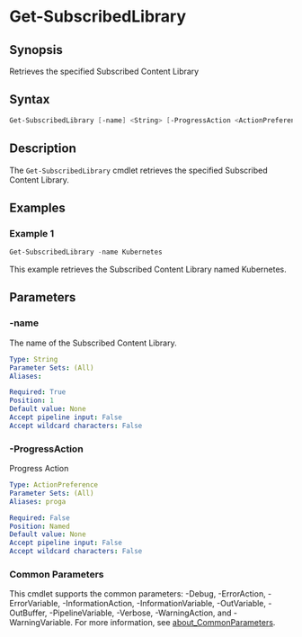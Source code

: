 # Get-SubscribedLibrary

## Synopsis

Retrieves the specified Subscribed Content Library

## Syntax

```powershell
Get-SubscribedLibrary [-name] <String> [-ProgressAction <ActionPreference>] [<CommonParameters>]
```

## Description

The `Get-SubscribedLibrary` cmdlet retrieves the specified Subscribed Content Library.

## Examples

### Example 1

```powershell
Get-SubscribedLibrary -name Kubernetes
```

This example retrieves the Subscribed Content Library named Kubernetes.

## Parameters

### -name

The name of the Subscribed Content Library.

```yaml
Type: String
Parameter Sets: (All)
Aliases:

Required: True
Position: 1
Default value: None
Accept pipeline input: False
Accept wildcard characters: False
```

### -ProgressAction

Progress Action

```yaml
Type: ActionPreference
Parameter Sets: (All)
Aliases: proga

Required: False
Position: Named
Default value: None
Accept pipeline input: False
Accept wildcard characters: False
```

### Common Parameters

This cmdlet supports the common parameters: -Debug, -ErrorAction, -ErrorVariable, -InformationAction, -InformationVariable, -OutVariable, -OutBuffer, -PipelineVariable, -Verbose, -WarningAction, and -WarningVariable. For more information, see [about_CommonParameters](http://go.microsoft.com/fwlink/?LinkID=113216).
